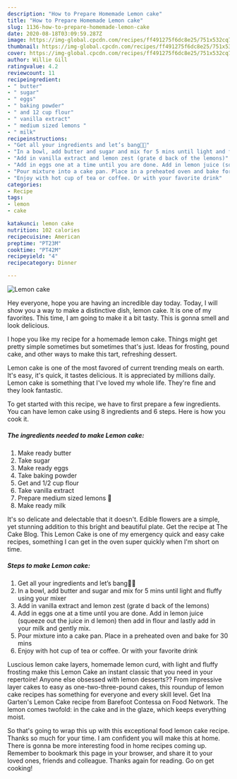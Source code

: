 ```yaml
---
description: "How to Prepare Homemade Lemon cake"
title: "How to Prepare Homemade Lemon cake"
slug: 1136-how-to-prepare-homemade-lemon-cake
date: 2020-08-18T03:09:59.287Z
image: https://img-global.cpcdn.com/recipes/ff491275f6dc8e25/751x532cq70/lemon-cake-recipe-main-photo.jpg
thumbnail: https://img-global.cpcdn.com/recipes/ff491275f6dc8e25/751x532cq70/lemon-cake-recipe-main-photo.jpg
cover: https://img-global.cpcdn.com/recipes/ff491275f6dc8e25/751x532cq70/lemon-cake-recipe-main-photo.jpg
author: Willie Gill
ratingvalue: 4.2
reviewcount: 11
recipeingredient:
- " butter"
- " sugar"
- " eggs"
- " baking powder"
- " and 12 cup flour"
- " vanilla extract"
- " medium sized lemons "
- " milk"
recipeinstructions:
- "Get all your ingredients and let’s bang💃🏽"
- "In a bowl, add butter and sugar and mix for 5 mins until light and fluffy using your mixer"
- "Add in vanilla extract and lemon zest (grate d back of the lemons)"
- "Add in eggs one at a time until you are done. Add in lemon juice (squeeze out the juice in d lemon) then add in flour and lastly add in your milk and gently mix."
- "Pour mixture into a cake pan. Place in a preheated oven and bake for 30 mins"
- "Enjoy with hot cup of tea or coffee. Or with your favorite drink"
categories:
- Recipe
tags:
- lemon
- cake

katakunci: lemon cake 
nutrition: 102 calories
recipecuisine: American
preptime: "PT23M"
cooktime: "PT42M"
recipeyield: "4"
recipecategory: Dinner

---
```



![Lemon cake](https://img-global.cpcdn.com/recipes/ff491275f6dc8e25/751x532cq70/lemon-cake-recipe-main-photo.jpg)

Hey everyone, hope you are having an incredible day today. Today, I will show you a way to make a distinctive dish, lemon cake. It is one of my favorites. This time, I am going to make it a bit tasty. This is gonna smell and look delicious.

I hope you like my recipe for a homemade lemon cake. Things might get pretty simple sometimes but sometimes that&#39;s just. Ideas for frosting, pound cake, and other ways to make this tart, refreshing dessert.

Lemon cake is one of the most favored of current trending meals on earth. It's easy, it's quick, it tastes delicious. It is appreciated by millions daily. Lemon cake is something that I've loved my whole life. They're fine and they look fantastic.


To get started with this recipe, we have to first prepare a few ingredients. You can have lemon cake using 8 ingredients and 6 steps. Here is how you cook it.

<!--inarticleads1-->

##### The ingredients needed to make Lemon cake:

1. Make ready  butter
1. Take  sugar
1. Make ready  eggs
1. Take  baking powder
1. Get  and 1/2 cup flour
1. Take  vanilla extract
1. Prepare  medium sized lemons 🍋
1. Make ready  milk


It&#39;s so delicate and delectable that it doesn&#39;t. Edible flowers are a simple, yet stunning addition to this bright and beautiful plate. Get the recipe at The Cake Blog. This Lemon Cake is one of my emergency quick and easy cake recipes, something I can get in the oven super quickly when I&#39;m short on time. 

<!--inarticleads2-->

##### Steps to make Lemon cake:

1. Get all your ingredients and let’s bang💃🏽
1. In a bowl, add butter and sugar and mix for 5 mins until light and fluffy using your mixer
1. Add in vanilla extract and lemon zest (grate d back of the lemons)
1. Add in eggs one at a time until you are done. Add in lemon juice (squeeze out the juice in d lemon) then add in flour and lastly add in your milk and gently mix.
1. Pour mixture into a cake pan. Place in a preheated oven and bake for 30 mins
1. Enjoy with hot cup of tea or coffee. Or with your favorite drink


Luscious lemon cake layers, homemade lemon curd, with light and fluffy frosting make this Lemon Cake an instant classic that you need in your repertoire! Anyone else obsessed with lemon desserts?? From impressive layer cakes to easy as one-two-three-pound cakes, this roundup of lemon cake recipes has something for everyone and every skill level. Get Ina Garten&#39;s Lemon Cake recipe from Barefoot Contessa on Food Network. The lemon comes twofold: in the cake and in the glaze, which keeps everything moist. 

So that's going to wrap this up with this exceptional food lemon cake recipe. Thanks so much for your time. I am confident you will make this at home. There is gonna be more interesting food in home recipes coming up. Remember to bookmark this page in your browser, and share it to your loved ones, friends and colleague. Thanks again for reading. Go on get cooking!
